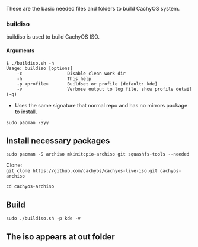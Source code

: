 These are the basic needed files and folders to build CachyOS system.

### buildiso

buildiso is used to build CachyOS ISO.

#### Arguments

~~~
$ ./buildiso.sh -h
Usage: buildiso [options]
    -c                 Disable clean work dir
    -h                 This help
    -p <profile>       Buildset or profile [default: kde]
    -v                 Verbose output to log file, show profile detail (-q)
~~~

* Uses the same signature that normal repo and has no mirrors package to install.

`sudo pacman -Syy`

## Install necessary packages
`sudo pacman -S archiso mkinitcpio-archiso git squashfs-tools --needed`

Clone:\
`git clone https://github.com/cachyos/cachyos-live-iso.git cachyos-archiso`

`cd cachyos-archiso`

## Build
`sudo ./buildiso.sh -p kde -v`

## The iso appears at out folder
